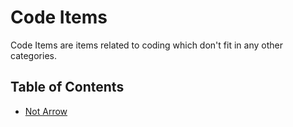 # Code Items

Code Items are items related to coding which don't fit in any other categories.

## Table of Contents

- [Not Arrow](./Not_Arrow.md)